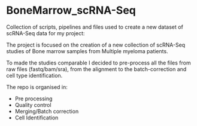 # BoneMarrow_scRNA-Seq

Collection of scripts, pipelines and files used to create a new dataset of scRNA-Seq data for my project:

The project is focused on the creation of a new collection of scRNA-Seq studies of Bone marrow samples from Multiple myeloma patients.

To made the studies comparable I decided to pre-process all the files from raw files (fastq/bam/sra), from the alignment to the batch-correction and cell type identification.

The repo is organised in:
- Pre processing
- Quality control
- Merging/Batch correction
- Cell Identification
